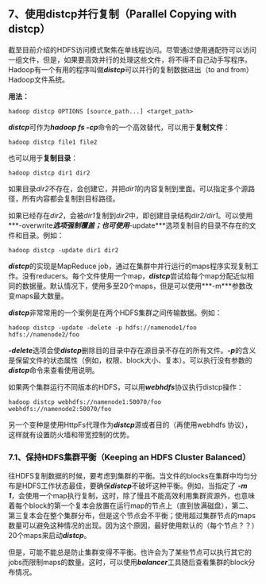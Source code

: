 ## 7、使用distcp并行复制（Parallel Copying with distcp）

截至目前介绍的HDFS访问模式聚焦在单线程访问。尽管通过使用通配符可以访问一组文件，但是，如果要高效并行的处理这些文件，将不得不自己动手写程序。Hadoop有一个有用的程序叫做***distcp***可以并行的复制数据进出（to and from）Hadoop文件系统。

**用法：**

```shell
hadoop distcp OPTIONS [source_path...] <target_path>
```

***distcp***可作为***hadoop fs -cp***命令的一个高效替代，可以用于**复制文件**：

```shell
hadoop distcp file1 file2
```

也可以用于**复制目录**：

```shell
hadoop distcp dir1 dir2	
```

如果目录*dir2*不存在，会创建它，并把*dir1*的内容复制到里面。可以指定多个源路径，所有内容都会复制到目标路径。

如果已经存在*dir2*，会被*dir1*复制到*dir2*中，即创建目录结构*dir2/dir1*。可以使用***-overwrite***选项强制覆盖；也可使用***-update***选项复制目的目录不存在的文件和目录。例如：

```shell
hadoop distcp -update dir1 dir2
```

***distcp***的实现是MapReduce job，通过在集群中并行运行的maps程序实现复制工作。没有reducers。每个文件使用一个map，***distcp***尝试给每个map分配近似相同的数据量。默认情况下，使用多至20个maps，但是可以使用***-m***参数改变maps最大数量。

***distcp***非常常用的一个案例是在两个HDFS集群之间传输数据。例如：

```shell
hadoop distcp -update -delete -p hdfs://namenode1/foo hdfs://namenode2/foo
```

***-delete***选项会使***distcp***删除目的目录中存在源目录不存在的所有文件。***-p***的含义是保留文件的状态属性（例如，权限、block大小、复本）。可以执行没有参数的***distcp***命令来查看使用说明。

如果两个集群运行不同版本的HDFS，可以用***webhdfs***协议执行distcp操作：

```shell
hadoop distcp webhdfs://namenode1:50070/foo webhdfs://namenode2:50070/foo
```

另一个变种是使用HttpFs代理作为***distcp***源或者目的（再使用webhdfs 协议），这样就有设置防火墙和带宽控制的优势。

### 7.1、保持HDFS集群平衡（Keeping an HDFS Cluster Balanced）

往HDFS复制数据的时候，要考虑到集群的平衡。当文件的blocks在集群中均匀分布是HDFS工作状态最佳，要确保***distcp***不破坏这种平衡。例如，当指定了 ***-m 1***，会使用一个map执行复制，这时，除了慢且不能高效利用集群资源外，也意味着每个block的第一个复本会放置在运行map的节点上（直到放满磁盘），第二、第三复本会在整个集群分布，但是这个节点会不平衡；使用超过集群节点的maps数量可以避免这种情况的出现。因为这个原因，最好使用默认的（每个节点？？）20个maps来启动***distcp***。

但是，可能不能总是防止集群变得不平衡。也许会为了某些节点可以执行其它的jobs而限制maps的数量。这时，可以使用***balancer***工具随后查看集群的block分布情况。

